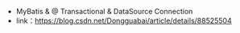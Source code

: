 * MyBatis & @ Transactional & DataSource Connection
* link：https://blog.csdn.net/Dongguabai/article/details/88525504

